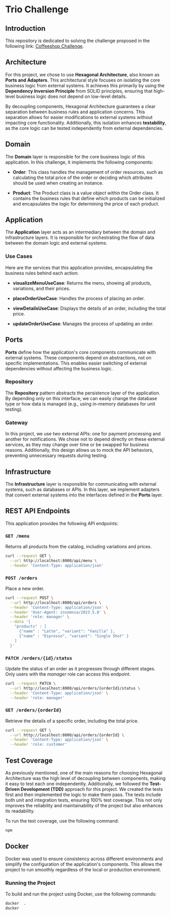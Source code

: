 # Trio Challenge

## Introduction

This repository is dedicated to solving the challenge proposed in the following link: [Coffeeshop Challenge](https://github.com/GuiPimenta-Dev/coffeeshop-challenge/blob/master/challenge.md).

## Architecture

For this project, we chose to use **Hexagonal Architecture**, also known as **Ports and Adapters**. This architectural style focuses on isolating the core business logic from external systems. It achieves this primarily by using the **Dependency Inversion Principle** from SOLID principles, ensuring that high-level business logic does not depend on low-level details.

By decoupling components, Hexagonal Architecture guarantees a clear separation between business rules and application concerns. This separation allows for easier modifications to external systems without impacting core functionality. Additionally, this isolation enhances **testability**, as the core logic can be tested independently from external dependencies.

## Domain

The **Domain** layer is responsible for the core business logic of this application. In this challenge, it implements the following components:

- **Order**: This class handles the management of order resources, such as calculating the total price of the order or deciding which attributes should be used when creating an instance.
  
- **Product**: The Product class is a value object within the Order class. It contains the business rules that define which products can be initialized and encapsulates the logic for determining the price of each product.

## Application

The **Application** layer acts as an intermediary between the domain and infrastructure layers. It is responsible for orchestrating the flow of data between the domain logic and external systems.

### Use Cases

Here are the services that this application provides, encapsulating the business rules behind each action:

- **visualizeMenuUseCase**: Returns the menu, showing all products, variations, and their prices.
  
- **placeOrderUseCase**: Handles the process of placing an order.
  
- **viewDetailsUseCase**: Displays the details of an order, including the total price.
  
- **updateOrderUseCase**: Manages the process of updating an order.

## Ports

**Ports** define how the application's core components communicate with external systems. These components depend on abstractions, not on specific implementations. This enables easier switching of external dependencies without affecting the business logic.

### Repository

The **Repository** pattern abstracts the persistence layer of the application. By depending only on this interface, we can easily change the database type or how data is managed (e.g., using in-memory databases for unit testing).

### Gateway

In this project, we use two external APIs: one for payment processing and another for notifications. We chose not to depend directly on these external services, as they may change over time or be swapped for business reasons. Additionally, this design allows us to mock the API behaviors, preventing unnecessary requests during testing.

## Infrastructure

The **Infrastructure** layer is responsible for communicating with external systems, such as databases or APIs. In this layer, we implement adapters that convert external systems into the interfaces defined in the **Ports** layer.

## REST API Endpoints

This application provides the following API endpoints:


### `GET /menu`
Returns all products from the catalog, including variations and prices.

```bash
curl --request GET \
  --url http://localhost:8000/api/menu \
  --header 'Content-Type: application/json'
```

### `POST /orders`
Place a new order.

```bash
curl --request POST \
  --url http://localhost:8000/api/orders \
  --header 'Content-Type: application/json' \
  --header 'User-Agent: insomnia/2023.5.8' \
  --header 'role: manager' \
  --data '{
    "products" : [
      {"name" : "Latte", "variant": "Vanilla" },
      {"name" : "Espresso", "variant": "Single Shot" }
    ]
  }'
```

### `PATCH /orders/{id}/status`
Update the status of an order as it progresses through different stages. Only users with the *manager* role can access this endpoint.

```bash
curl --request PATCH \
  --url http://localhost:8000/api/orders/{orderId}/status \
  --header 'Content-Type: application/json' \
  --header 'role: manager'
```

### `GET /orders/{orderId}`
Retrieve the details of a specific order, including the total price.

```bash
curl --request GET \
  --url http://localhost:8000/api/orders/{orderId} \
  --header 'Content-Type: application/json' \
  --header 'role: customer'
```

## Test Coverage

As previously mentioned, one of the main reasons for choosing Hexagonal Architecture was the high level of decoupling between components, making it easy to test each one independently. Additionally, we followed the **Test-Driven Development (TDD)** approach for this project. We created the tests first and then implemented the logic to make them pass. The tests include both unit and integration tests, ensuring 100% test coverage. This not only improves the reliability and maintainability of the project but also enhances its readability.

To run the test coverage, use the following command:

```bash
npm 
```

## Docker

Docker was used to ensure consistency across different environments and simplify the configuration of the application's components. This allows the project to run smoothly regardless of the local or production environment.

### Running the Project

To build and run the project using Docker, use the following commands:

```bash
docker  .
docker
```

